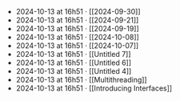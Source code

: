 - 2024-10-13 at 16h51 · [[2024-09-30]]
- 2024-10-13 at 16h51 · [[2024-09-21]]
- 2024-10-13 at 16h51 · [[2024-09-19]]
- 2024-10-13 at 16h51 · [[2024-10-08]]
- 2024-10-13 at 16h51 · [[2024-10-07]]
- 2024-10-13 at 16h51 · [[Untitled 7]]
- 2024-10-13 at 16h51 · [[Untitled 6]]
- 2024-10-13 at 16h51 · [[Untitled 4]]
- 2024-10-13 at 16h51 · [[Multithreading]]
- 2024-10-13 at 16h51 · [[Introducing Interfaces]]
